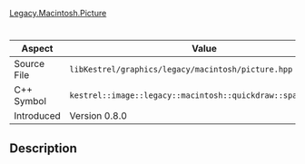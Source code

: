 [Legacy.Macintosh.Picture](index.md)
# 
| Aspect | Value |
| --- | --- |
| Source File | `libKestrel/graphics/legacy/macintosh/picture.hpp` |
| C++ Symbol | `kestrel::image::legacy::macintosh::quickdraw::spawn_entity` |
| Introduced | Version 0.8.0 |
## Description
